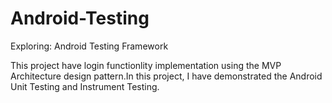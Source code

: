 # Android-Testing
Exploring: Android Testing Framework 

This project have login functionlity implementation using the MVP Architecture design pattern.In this project, I have demonstrated the Android Unit Testing and Instrument Testing.

